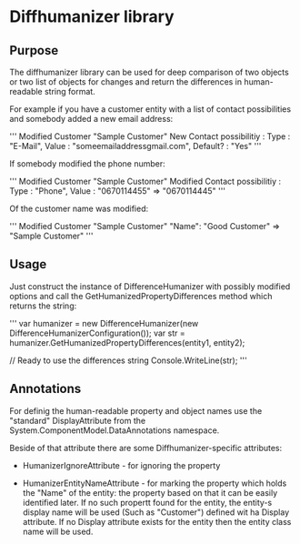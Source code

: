 # Diffhumanizer library

## Purpose

The diffhumanizer library can be used for deep comparison of two objects or two list of objects for changes and return the differences in human-readable string format.

For example if you have a customer entity with a list of contact possibilities and somebody added a new email address:

'''
Modified Customer "Sample Customer" New Contact possibilitiy : Type : "E-Mail", Value : "someemailaddressgmail.com", Default? : "Yes"
'''

If somebody modified the phone number:

'''
Modified Customer "Sample Customer" Modified Contact possibilitiy : Type : "Phone", Value : "0670114455" => "0670114445"
'''

Of the customer name was modified:

'''
Modified Customer "Sample Customer" "Name": "Good Customer" => "Sample Customer"
'''

## Usage

Just construct the instance of DifferenceHumanizer with possibly modified options and call the GetHumanizedPropertyDifferences method which returns the string:

'''
var humanizer = new DifferenceHumanizer(new DifferenceHumanizerConfiguration());
var str = humanizer.GetHumanizedPropertyDifferences(entity1, entity2);

// Ready to use the differences string
Console.WriteLine(str);
'''

## Annotations

For definig the human-readable property and object names use the "standard" DisplayAttribute from the System.ComponentModel.DataAnnotations namespace.

Beside of that attribute there are some Diffhumanizer-specific attributes:

- HumanizerIgnoreAttribute - for ignoring the property

- HumanizerEntityNameAttribute - for marking the property which holds the "Name" of the entity: the property based on that it can be easily identified later. If no such propertt found for the entity, the entity-s display name will be used (Such as "Customer") defined wit ha Display attribute. If no Display attribute exists for the entity then the entity class name will be used.


